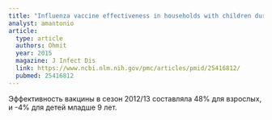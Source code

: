 ```yaml
---
title: "Influenza vaccine effectiveness in households with children during the 2012-2013 season: assessments of prior vaccination and serologic susceptibility"
analyst: amantonio
article:
  type: article
  authors: Ohmit
  year: 2015
  magazine: J Infect Dis
  link: https://www.ncbi.nlm.nih.gov/pmc/articles/pmid/25416812/
  pubmed: 25416812
---
```


Эффективность вакцины в сезон 2012/13 составляла 48% для взрослых, и -4% для детей младше 9 лет.
